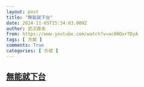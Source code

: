 ```yaml
---
layout: post
title: "無能就下台"
date: 2024-11-05T15:34:03.000Z
author: 武汉直击
from: https://www.youtube.com/watch?v=ac8NOxrTDyA
tags: [ 方斌 ]
comments: True
categories: [ 方斌 ]
---
```

<!--1730820843000-->
[無能就下台](https://www.youtube.com/watch?v=ac8NOxrTDyA)
------

<div>

</div>
